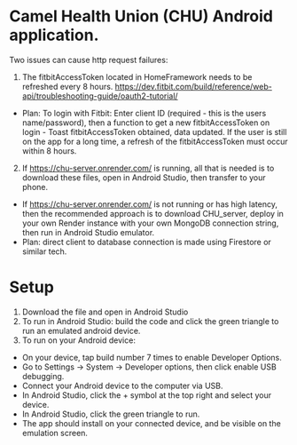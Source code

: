# Camel Health Union (CHU) Android application.
Two issues can cause http request failures:
1. The fitbitAccessToken located in HomeFramework needs to be refreshed every 8 hours. https://dev.fitbit.com/build/reference/web-api/troubleshooting-guide/oauth2-tutorial/
- Plan: To login with Fitbit: Enter client ID (required - this is the users name/password), then a function to get a new fitbitAccessToken on login - Toast fitbitAccessToken obtained, data updated. If the user is still on the app for a long time, a refresh of the fitbitAccessToken must occur within 8 hours.
2. If https://chu-server.onrender.com/ is running, all that is needed is to download these files, open in Android Studio, then transfer to your phone.
- If https://chu-server.onrender.com/ is not running or has high latency, then the recommended approach is to download CHU_server, deploy in your own Render instance with your own MongoDB connection string, then run in Android Studio emulator.
- Plan: direct client to database connection is made using Firestore or similar tech.

# Setup
1. Download the file and open in Android Studio
2. To run in Android Studio: build the code and click the green triangle to run an emulated android device.
3. To run on your Android device:
- On your device, tap build number 7 times to enable Developer Options.
- Go to Settings -> System -> Developer options, then click enable USB debugging.
- Connect your Android device to the computer via USB.
- In Android Studio, click the + symbol at the top right and select your device.
- In Android Studio, click the green triangle to run.
- The app should install on your connected device, and be visible on the emulation screen.
